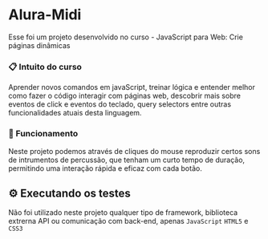 # Alura-Midi


Esse foi um projeto desenvolvido no curso - JavaScript para Web: Crie páginas dinâmicas

### 📋 Intuito do curso

Aprender novos comandos em javaScript, treinar lógica e entender melhor como fazer o código interagir com páginas web, descobrir mais sobre eventos de click e eventos do teclado, query selectors entre outras funcionalidades atuais desta linguagem.

### 🔧 Funcionamento

Neste projeto podemos através de cliques do mouse reproduzir certos sons de intrumentos de percussão, que tenham um curto tempo de duração, permitindo uma interação rápida e eficaz com cada botão.



## ⚙️ Executando os testes

Não foi utilizado neste projeto qualquer tipo de framework, biblioteca extrerna API ou comunicação com back-end, apenas `JavaScript` `HTML5` e `CSS3`




